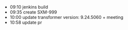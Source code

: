 - 09:10 jenkins build
- 09:35 create SXM-999
- 10:00 update transformer version: 9.24.5060 + meeting
- 10:58 update pr